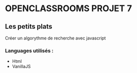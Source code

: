 # OPENCLASSROOMS PROJET 7
## Les petits plats

 Créer un algorythme de recherche avec javascript

 ### Languages utilisés : 

 - Html
 - VanillaJS
